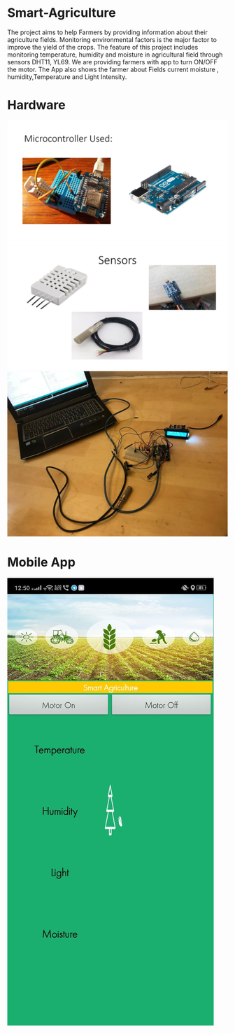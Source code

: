 # Smart-Agriculture
The project aims to help Farmers by providing information about their agriculture fields. Monitoring environmental factors is the major factor to improve the yield of the crops. The feature of this project includes monitoring temperature, humidity and moisture in agricultural field through sensors DHT11, YL69. We are providing farmers with app to turn ON/OFF the motor. The App also shows the farmer about Fields current moisture , humidity,Temperature and Light Intensity.

# Hardware 
![](Images/microcontroller.png)
![](Images/sensor.jpg)
![](Images/Circuit.jpg)
# Mobile App
![](Images/app.jpg)
